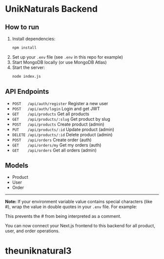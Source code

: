 # UnikNaturals Backend

## How to run

1. Install dependencies:
   ```bash
   npm install
   ```
2. Set up your `.env` file (see `.env` in this repo for example)
3. Start MongoDB locally (or use MongoDB Atlas)
4. Start the server:
   ```bash
   node index.js
   ```

## API Endpoints

- `POST   /api/auth/register`   Register a new user
- `POST   /api/auth/login`      Login and get JWT
- `GET    /api/products`        Get all products
- `GET    /api/products/:slug`  Get product by slug
- `POST   /api/products`        Create product (admin)
- `PUT    /api/products/:id`    Update product (admin)
- `DELETE /api/products/:id`    Delete product (admin)
- `POST   /api/orders`          Create order (auth)
- `GET    /api/orders/my`       Get my orders (auth)
- `GET    /api/orders`          Get all orders (admin)

## Models
- Product
- User
- Order

---

**Note:**
If your environment variable value contains special characters (like #), wrap the value in double quotes in your `.env` file. For example:

This prevents the # from being interpreted as a comment.

You can now connect your Next.js frontend to this backend for all product, user, and order operations.
# theuniknatural3
